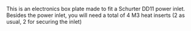 This is an electronics box plate made to fit a Schurter DD11 power inlet. 
Besides the power inlet, you will need a total of 4 M3 heat inserts (2 as usual, 2 for securing the inlet)